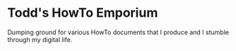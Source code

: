 # Todd's HowTo Emporium

Dumping ground for various HowTo documents that I produce and I stumble through my digital life.

